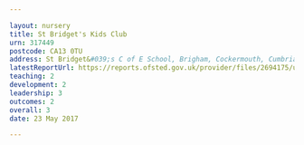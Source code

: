 ```yaml
---

layout: nursery
title: St Bridget's Kids Club
urn: 317449
postcode: CA13 0TU
address: St Bridget&#039;s C of E School, Brigham, Cockermouth, Cumbria, CA13 0TU
latestReportUrl: https://reports.ofsted.gov.uk/provider/files/2694175/urn/317449.pdf
teaching: 2
development: 2
leadership: 3
outcomes: 2
overall: 3
date: 23 May 2017

---
```

